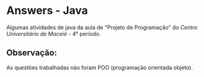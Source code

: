 # Answers - Java
Algumas atividades de java da aula de "Projeto de Programação" do _Centro Universitário de Maceió_ - 4° período.

## Observação:
As questões trabalhadas não foram POO (programação orientada objeto).
